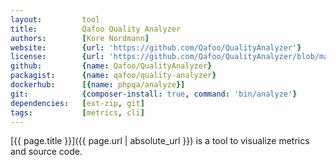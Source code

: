 ```yaml
---
layout:         tool
title:          Qafoo Quality Analyzer
authors:        [Kore Nordmann]
website:        {url: 'https://github.com/Qafoo/QualityAnalyzer'}
license:        {url: 'https://github.com/Qafoo/QualityAnalyzer/blob/master/LICENSE', label: 'GNU Affero General Public License v3.0'}
github:         {name: Qafoo/QualityAnalyzer}
packagist:      {name: qafoo/quality-analyzer}               
dockerhub:      [{name: phpqa/analyze}] 
git:            {composer-install: true, command: 'bin/analyze'}
dependencies:   [ext-zip, git]
tags:           [metrics, cli]
---
```


[{{ page.title }}]({{ page.url | absolute_url }}) is a tool to visualize metrics and source code.

<!--more--> 
